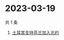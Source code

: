 # 2023-03-19

共 1 条

<!-- BEGIN -->
<!-- 最后更新时间 Sun Mar 19 2023 00:14:34 GMT+0800 (China Standard Time) -->

1. [土耳其支持芬兰加入北约](https://www.zhihu.com/search?q=土耳其支持芬兰加入北约)

<!-- END -->
